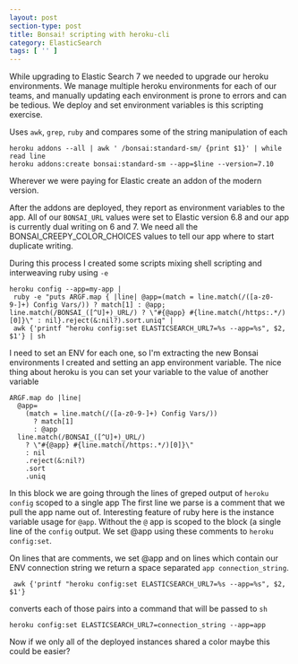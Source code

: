 ```yaml
---
layout: post
section-type: post
title: Bonsai! scripting with heroku-cli
category: ElasticSearch
tags: [ '' ]
---
```


While upgrading to Elastic Search 7 we needed to upgrade our heroku environments.  We manage
multiple heroku environments for each of our teams, and manually updating each environment
is prone to errors and can be tedious.  We deploy and set environment variables is this scripting
exercise.

Uses `awk`, `grep`, `ruby` and compares some of the string manipulation of each

```
heroku addons --all | awk ' /bonsai:standard-sm/ {print $1}' | while read line
heroku addons:create bonsai:standard-sm --app=$line --version=7.10
```

Wherever we were paying for Elastic create an addon of the modern version.

After the addons are deployed, they report as environment variables to the app.
All of our `BONSAI_URL` values were set to Elastic version 6.8 and our app is currently
dual writing on 6 and 7.  We need all the BONSAI_CREEPY_COLOR_CHOICES values to tell
our app where to start duplicate writing.


During this process I created some scripts mixing shell scripting and interweaving
ruby using `-e`

```
heroku config --app=my-app |
 ruby -e "puts ARGF.map { |line| @app=(match = line.match(/([a-z0-9-]+) Config Vars/)) ? match[1] : @app; line.match(/BONSAI_([^U]+)_URL/) ? \"#{@app} #{line.match(/https:.*/)[0]}\" : nil}.reject(&:nil?).sort.uniq" |
 awk {'printf "heroku config:set ELASTICSEARCH_URL7=%s --app=%s", $2, $1'} | sh
```

I need to set an ENV for each one, so I'm extracting the new Bonsai environments I created
and setting an app environment variable.  The nice thing about heroku is you can set your
variable to the value of another variable

```
ARGF.map do |line|
  @app=
    (match = line.match(/([a-z0-9-]+) Config Vars/))
      ? match[1]
      : @app
  line.match(/BONSAI_([^U]+)_URL/)
    ? \"#{@app} #{line.match(/https:.*/)[0]}\"
    : nil
    .reject(&:nil?)
    .sort
    .uniq
```
In this block we are going through the lines of greped output of `heroku config` scoped to a single app
The first line we parse is a comment that we pull the app name out of.  Interesting feature of ruby here
is the instance variable usage for `@app`.  Without the `@` app is scoped to the block (a single line of
the `config` output.  We set @app using these comments to `heroku config:set`.

On lines that are comments, we set @app and on lines which contain our ENV connection string we return a space
separated `app connection_string`.

```
 awk {'printf "heroku config:set ELASTICSEARCH_URL7=%s --app=%s", $2, $1'}
```

converts each of those pairs into a command that will be passed to `sh`

```
heroku config:set ELASTICSEARCH_URL7=connection_string --app=app
```

Now if we only all of the deployed instances shared a color maybe this could be easier?


